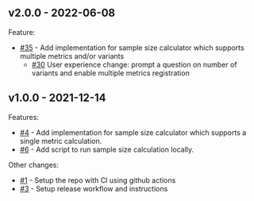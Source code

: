 v2.0.0 - 2022-06-08
----------------------

Feature:

* [#35](https://github.com/godaddy/sample-size/pull/35) - Add implementation for sample size calculator which supports multiple metrics and/or variants
  * [#30](https://github.com/godaddy/sample-size/pull/30) User experience change: prompt a question on number of variants and enable multiple metrics registration


v1.0.0 - 2021-12-14
----------------------

Features:

* [#4](https://github.com/godaddy/sample-size/pull/4) - Add implementation for sample size calculator which supports a single metric calculation.
* [#6](https://github.com/godaddy/sample-size/pull/6) - Add script to run sample size calculation locally.

Other changes:

* [#1](https://github.com/godaddy/sample-size/pull/1) - Setup the repo with CI using github actions
* [#3](https://github.com/godaddy/sample-size/pull/3) - Setup release workflow and instructions
